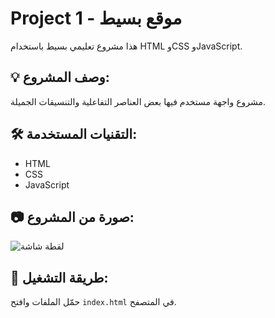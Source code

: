 
# Project 1 - موقع بسيط

هذا مشروع تعليمي بسيط باستخدام HTML وCSS وJavaScript.

## 💡 وصف المشروع:
مشروع واجهة مستخدم فيها بعض العناصر التفاعلية والتنسيقات الجميلة.

## 🛠️ التقنيات المستخدمة:
- HTML
- CSS
- JavaScript

## 📷 صورة من المشروع:
![لقطة شاشة](screenshots/homepage.png)


## 📁 طريقة التشغيل:
حمّل الملفات وافتح `index.html` في المتصفح.
